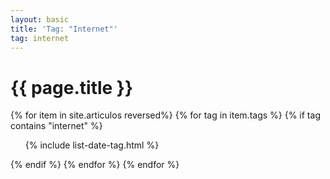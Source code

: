 ```yaml
---
layout: basic
title: 'Tag: "Internet"'
tag: internet
---
```


<h1>{{ page.title }}</h1>

{% for item in site.articulos reversed%}
{% for tag in item.tags %}
{% if tag contains "internet" %}
<ul>
    {% include list-date-tag.html %}
</ul>
{% endif %}
{% endfor %}
{% endfor %}